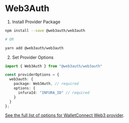 # Web3Auth

1. Install Provider Package

```bash
npm install --save @web3auth/web3auth

# OR

yarn add @web3auth/web3auth
```

2. Set Provider Options

```typescript
import { Web3Auth } from "@web3auth/web3auth"

const providerOptions = {
  web3auth: {
    package: Web3Auth, // required
    options: {
      infuraId: "INFURA_ID" // required
    }
  }
};
```

[See the full list of options for WalletConnect Web3 provider](https://web3auth.io/docs/api-reference/web/providers/).

